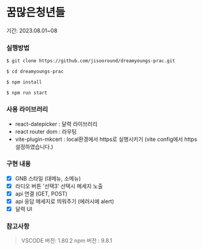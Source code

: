 # 꿈많은청년들

기간: 2023.08.01~08

### 실행방법

```
$ git clone https://github.com/jisooround/dreamyoungs-prac.git
```
```
$ cd dreamyoungs-prac
```
```
$ npm install
```

```
$ npm run start
```

### 사용 라이브러리

- react-datepicker : 달력 라이브러리
- react router dom : 라우팅
- vite-plugin-mkcert : local환경에서 https로 실행시키기 (vite config에서 https 설정하였습니다.)

### 구현 내용

- [x] GNB 스타일 (대메뉴, 소메뉴)
- [x] 라디오 버튼 '선택3' 선택시 메세지 노출
- [x] api 연결 (GET, POST)
- [x] api 응답 메세지로 띄워주기 (에러시에 alert)
- [x] 달력 UI

### 참고사항

> VSCODE 버전: 1.80.2
> npm 버전 : 9.8.1
